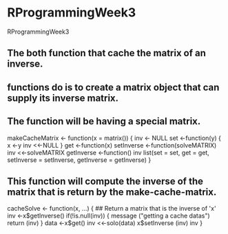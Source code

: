 # RProgrammingWeek3
RProgrammingWeek3



## The both function that cache the matrix of an inverse.
## functions do is to create a matrix object that can supply its inverse matrix. 

## The function will be having a special matrix.

makeCacheMatrix <- function(x = matrix()) {
inv <- NULL
set <-function(y) {
x <-y
inv <<-NULL
}
get <-function(x)
setInverse <-function(solveMATRIX) inv <<-solveMATRIX
getInverse <-function() inv
list(set = set, get = get, setInverse = setInverse, getInverse = getInverse)
}


## This function will compute the inverse of the matrix that is return by the make-cache-matrix.

cacheSolve <- function(x, ...) {
        ## Return a matrix that is the inverse of 'x'
        inv <-x$getInverse()
        if(!is.null(inv))
        {
        message ("getting a cache datas")
        return (inv)
        }
data <-x$get()
inv <<-solo(data)
x$setInverse (inv)
inv
}
